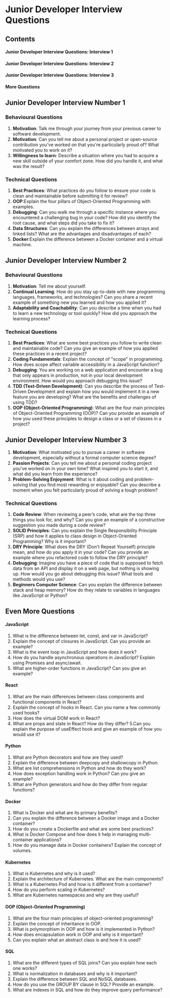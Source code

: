 # Junior Developer Interview Questions

## Contents
#### Junior Developer Interview Questions: Interview 1
#### Junior Developer Interview Questions: Interview 2
#### Junior Developer Interview Questions: Interview 3
#### More Questions



## Junior Developer Interview Number 1

### Behavioural Questions

1. **Motivation**: Talk me through your journey from your previous career to software development.
2. **Motivation**: Can you tell me about a personal project or open-source contribution you’ve worked on that you're particularly proud of? What motivated you to work on it?
3. **Willingness to learn**: Describe a situation where you had to acquire a new skill outside of your comfort zone. How did you handle it, and what was the result?


### Technical Questions

1. **Best Practices**: What practices do you follow to ensure your code is clean and maintainable before submitting it for review?
2. **OOP**:Explain the four pillars of Object-Oriented Programming with examples.
3. **Debugging**: Can you walk me through a specific instance where you encountered a challenging bug in your code? How did you identify the root cause, and what steps did you take to fix it?
4. **Data Structures**: Can you explain the differences between arrays and linked lists? What are the advantages and disadvantages of each?
5. **Docker**:Explain the difference between a Docker container and a virtual machine.


## Junior Developer Interview Number 2

### Behavioural Questions

1.  **Motivation**: Tell me about yourself.
2.  **Continual Learning**: How do you stay up-to-date with new programming languages, frameworks, and technologies? Can you share a recent example of something new you learned and how you applied it?
3.  **Adaptability and Coachability**: Can you describe a time when you had to learn a new technology or tool quickly? How did you approach the learning process?

### Technical Questions

1. **Best Practices**: What are some best practices you follow to write clean and maintainable code? Can you give an example of how you applied these practices in a recent project?
2. **Coding Fundamentals**: Explain the concept of "scope" in programming. How does scope affect variable accessibility in a JavaScript function?
3. **Debugging**: You are working on a web application and encounter a bug that only appears in production, not in your local development environment. How would you approach debugging this issue?
4. **TDD (Test-Driven Development)**: Can you describe the process of Test-Driven Development and explain how you would implement it in a new feature you are developing? What are the benefits and challenges of using TDD?
5. **OOP (Object-Oriented Programming)**: What are the four main principles of Object-Oriented Programming (OOP)? Can you provide an example of how you used these principles to design a class or a set of classes in a project?

## Junior Developer Interview Number 3

1. **Motivation**: What motivated you to pursue a career in software development, especially without a formal computer science degree?
2. **Passion Projects**: Can you tell me about a personal coding project you’ve worked on in your own time? What inspired you to start it, and what did you learn from the experience?
3. **Problem-Solving Enjoyment**: What is it about coding and problem-solving that you find most rewarding or enjoyable? Can you describe a moment when you felt particularly proud of solving a tough problem?


### Technical Questions

1. **Code Review**: When reviewing a peer’s code, what are the top three things you look for, and why? Can you give an example of a constructive suggestion you made during a code review?
2. **SOLID Principles**: Can you explain the Single Responsibility Principle (SRP) and how it applies to class design in Object-Oriented Programming? Why is it important?
3. **DRY Principle**: What does the DRY (Don't Repeat Yourself) principle mean, and how do you apply it in your code? Can you provide an example where you refactored code to follow the DRY principle?
4. **Debugging**: Imagine you have a piece of code that is supposed to fetch data from an API and display it on a web page, but nothing is showing up. How would you go about debugging this issue? What tools and methods would you use?
5. **Beginners Computer Science**: Can you explain the difference between stack and heap memory? How do they relate to variables in languages like JavaScript or Python?




## Even More Questions

#### JavaScript
1. What is the difference between let, const, and var in JavaScript?
2. Explain the concept of closures in JavaScript. Can you provide an example?
3. What is the event loop in JavaScript and how does it work?
4. How do you handle asynchronous operations in JavaScript? Explain using Promises and async/await.
5. What are higher-order functions in JavaScript? Can you give an example?

####  React
1. What are the main differences between class components and functional components in React?
2. Explain the concept of hooks in React. Can you name a few commonly used hooks?
3. How does the virtual DOM work in React?
4. What are props and state in React? How do they differ?
5.Can you explain the purpose of useEffect hook and give an example of how you would use it?

#### Python
1. What are Python decorators and how are they used?
2. Explain the difference between deepcopy and shallowcopy in Python.
3. What are list comprehensions in Python and how do they work?
4. How does exception handling work in Python? Can you give an example?
5. What are Python generators and how do they differ from regular functions?

#### Docker
1. What is Docker and what are its primary benefits?
2. Can you explain the difference between a Docker image and a Docker container?
3. How do you create a Dockerfile and what are some best practices?
4. What is Docker Compose and how does it help in managing multi-container applications?
5. How do you manage data in Docker containers? Explain the concept of volumes.

#### Kubernetes
1. What is Kubernetes and why is it used?
2. Explain the architecture of Kubernetes. What are the main components?
3. What is a Kubernetes Pod and how is it different from a container?
4. How do you perform scaling in Kubernetes?
5. What are Kubernetes namespaces and why are they useful?

#### OOP (Object-Oriented Programming)
1. What are the four main principles of object-oriented programming?
2. Explain the concept of inheritance in OOP.
3. What is polymorphism in OOP and how is it implemented in Python?
4. How does encapsulation work in OOP and why is it important?
5. Can you explain what an abstract class is and how it is used?

#### SQL
1. What are the different types of SQL joins? Can you explain how each one works?
2. What is normalization in databases and why is it important?
3. Explain the difference between SQL and NoSQL databases.
4. How do you use the GROUP BY clause in SQL? Provide an example.
5. What are indexes in SQL and how do they improve query performance?


